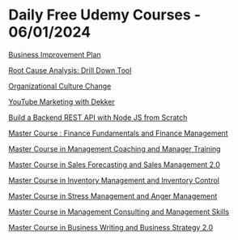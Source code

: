 # Daily Free Udemy Courses - 06/01/2024

[Business Improvement Plan](https://www.udemy.com/course/business-improvement-plan/?couponCode=CA2B45D43B095E8F3525)
[Root Cause Analysis: Drill Down Tool](https://www.udemy.com/course/drill-down-tool/?couponCode=6CFCB68D06E1F4ADBA5F)
[Organizational Culture Change](https://www.udemy.com/course/organizational-culture-change-m/?couponCode=5A7E35DF8CD219E2E805)
[YouTube Marketing with Dekker](https://www.udemy.com/course/youtube-marketing-dekker/?couponCode=9D5F5B88ECE1AD60C948)
[Build a Backend REST API with Node JS from Scratch](https://www.udemy.com/course/build-backend-api-node-js-and-react-frontend/?couponCode=AA495C4BAE1532FC8799)
[Master Course : Finance Fundamentals and Finance Management](https://www.udemy.com/course/finance-fundamentals-finance-management-corporate-finance/?couponCode=77AD4EF784141AADFF44)
[Master Course in Management Coaching and Manager Training](https://www.udemy.com/course/management-coaching-manager-training-business-coaching-leadership/?couponCode=D6A1CC073F159D76EBC5)
[Master Course in Sales Forecasting and Sales Management 2.0](https://www.udemy.com/course/sales-forecasting-sales-management-forecasting-models-sales-skills/?couponCode=97BA5B2C8801FA114C03)
[Master Course in Inventory Management and Inventory Control](https://www.udemy.com/course/inventory-management-inventory-control-logistics-supplychain-warehouse/?couponCode=77AD4DF9FEA0BA73A941)
[Master Course in Stress Management and Anger Management](https://www.udemy.com/course/stress-management-anger-management-emotions-meditations-mindfulness/?couponCode=20E13229B1443E3BD315)
[Master Course in Management Consulting and Management Skills](https://www.udemy.com/course/management-consulting-management-skills-coaching-consulting-business/?couponCode=D67CD3D4E418CAE4E4C5)
[Master Course in Business Writing and Business Strategy 2.0](https://www.udemy.com/course/business-writing-business-strategy-email-writing-editing-proof-reading/?couponCode=1EDFEAB2BC27C0E02F57)
